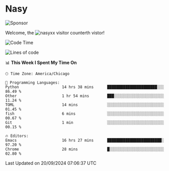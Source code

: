# Nasy

<!--
<p align="center">
<img height="200" src="https://github-readme-stats.vercel.app/api?username=nasyxx&count_private=true&show_icons=true&theme=dracula&include_all_commits=true"/>
<img height="200" src="https://github-readme-stats.vercel.app/api/top-langs/?username=nasyxx&theme=dracula&hide=html,jupyter+notebook&count_private=true&show_icons=true"/>
</p>

  
----------------
-->

![Sponsor](https://img.shields.io/static/v1.svg?label=Sponsor&message=%E2%9D%A4&logo=GitHub&style=flat&color=pink)
 
Welcome, the ![nasyxx visitor counter](https://count.getloli.com/get/@nasyxx?theme=rule34)th vistor!
 
<!--START_SECTION:waka-->
![Code Time](http://img.shields.io/badge/Code%20Time-4%2C646%20hrs%2021%20mins-blue)

![Lines of code](https://img.shields.io/badge/From%20Hello%20World%20I%27ve%20Written-0%20lines%20of%20code-blue)

📊 **This Week I Spent My Time On** 

```text
🕑︎ Time Zone: America/Chicago

💬 Programming Languages: 
Python                   14 hrs 38 mins      ██████████████████████░░░   86.49 % 
Other                    1 hr 54 mins        ███░░░░░░░░░░░░░░░░░░░░░░   11.24 % 
TOML                     14 mins             ░░░░░░░░░░░░░░░░░░░░░░░░░   01.45 % 
fish                     6 mins              ░░░░░░░░░░░░░░░░░░░░░░░░░   00.67 % 
Git                      1 min               ░░░░░░░░░░░░░░░░░░░░░░░░░   00.15 % 

🔥 Editors: 
Emacs                    16 hrs 27 mins      ████████████████████████░   97.20 % 
Chrome                   28 mins             █░░░░░░░░░░░░░░░░░░░░░░░░   02.80 % 
```


 Last Updated on 20/09/2024 07:06:37 UTC
<!--END_SECTION:waka-->

<!-- ![visitors](https://visitor-badge.laobi.icu/badge?page_id=nasyxx.nasyxx) -->

